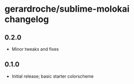 # gerardroche/sublime-molokai changelog

## 0.2.0

* Minor tweaks and fixes

## 0.1.0

* Initial release; basic starter colorscheme

